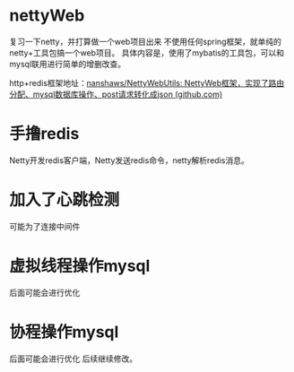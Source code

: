 # nettyWeb
复习一下netty，并打算做一个web项目出来 不使用任何spring框架，就单纯的netty+工具包搞一个web项目。
具体内容是，使用了mybatis的工具包，可以和mysql联用进行简单的增删改查。

http+redis框架地址：[nanshaws/NettyWebUtils: NettyWeb框架，实现了路由分配、mysql数据库操作、post请求转化成json (github.com)](https://github.com/nanshaws/NettyWebUtils)

# 手撸redis
Netty开发redis客户端，Netty发送redis命令，netty解析redis消息。
# 加入了心跳检测
可能为了连接中间件
# 虚拟线程操作mysql
后面可能会进行优化
# 协程操作mysql
后面可能会进行优化
后续继续修改。


